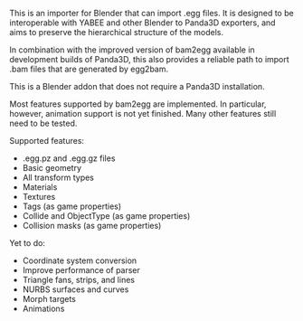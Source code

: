 This is an importer for Blender that can import .egg files.  It is designed to
be interoperable with YABEE and other Blender to Panda3D exporters, and aims
to preserve the hierarchical structure of the models.

In combination with the improved version of bam2egg available in development
builds of Panda3D, this also provides a reliable path to import .bam files
that are generated by egg2bam.

This is a Blender addon that does not require a Panda3D installation.

Most features supported by bam2egg are implemented.  In particular, however,
animation support is not yet finished.  Many other features still need to be
tested.

Supported features:
- .egg.pz and .egg.gz files
- Basic geometry
- All transform types
- Materials
- Textures
- Tags (as game properties)
- Collide and ObjectType (as game properties)
- Collision masks (as game properties)

Yet to do:
- Coordinate system conversion
- Improve performance of parser
- Triangle fans, strips, and lines
- NURBS surfaces and curves
- Morph targets
- Animations
